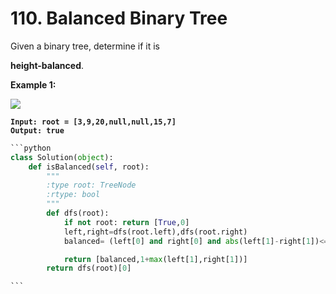 # 110. Balanced Binary Tree

Given a binary tree, determine if it is&#x20;

**height-balanced**.

&#x20;

**Example 1:**

![](https://assets.leetcode.com/uploads/2020/10/06/balance\_1.jpg)

<pre><code><strong>Input: root = [3,9,20,null,null,15,7]
</strong><strong>Output: true
</strong></code></pre>

````python
```python
class Solution(object):
    def isBalanced(self, root):
        """
        :type root: TreeNode
        :rtype: bool
        """
        def dfs(root):
            if not root: return [True,0]
            left,right=dfs(root.left),dfs(root.right)
            balanced= (left[0] and right[0] and abs(left[1]-right[1])<=1)

            return [balanced,1+max(left[1],right[1])]
        return dfs(root)[0]

```
````
